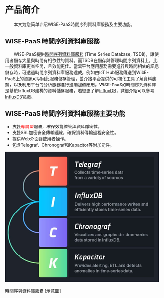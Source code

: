 # 产品简介

　　本文为您简单介绍WISE-PaaS時間序列資料庫服務及主要功能。

## WISE-PaaS 時間序列資料庫服務

　　WISE-PaaS提供[時間序列資料庫服務](https://en.wikipedia.org/wiki/Temporal_database) (Time Series Database, TSDB)，讓使用者儲存大量與時間有相依性的資料。而TSDB在儲存與管理時間序列資料上，比一般資料庫更省空間，且效能更佳。當雲平台應用服務需要進行與時間相依的訊息儲存時，可透過時間序列資料庫服務達成。例如由IoT Hub服務傳送到WISE-PaaS上的資訊可以用此服務儲存管理，並介接平台提供的可視化工具了解資料趨勢，以及利用平台的分析服務進行進階加值應用。WISE-PaaS的時間序列資料庫是基於InfluxDB建構的資料儲存服務，若想更了解[InfluxDB](https://zh.wikipedia.org/wiki/InfluxDB)，詳細介紹可以參考[InfluxDB官網](https://www.influxdata.com/)。

## WISE-PaaS 時間序列資料庫服務主要功能

* 支援<span style="color:red;">專屬型</span>服務，確保效能控管與資料隱密性。
* 支援SSL加密安全傳輸連線，確保資料傳輸過程安全性。
* 提供Web介面讓使用者操作。
* 包含Telegraf、Chronograf和Kapacitor等附加元件。

![時間序列資料庫服務 示意圖](../uploads/images/InfluxDB/InfluxDB.jpg)

<td align="center">時間序列資料庫服務 [示意圖</td>]
